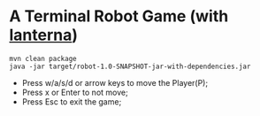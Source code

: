 # A Terminal Robot Game (with [lanterna](https://github.com/mabe02/lanterna))

```
mvn clean package
java -jar target/robot-1.0-SNAPSHOT-jar-with-dependencies.jar
```

* Press w/a/s/d or arrow keys to move the Player(P);
* Press x or Enter to not move;
* Press Esc to exit the game;

